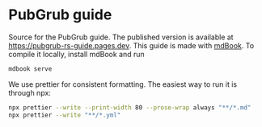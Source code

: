 # PubGrub guide

Source for the PubGrub guide. The published version is available at
https://pubgrub-rs-guide.pages.dev. This guide is made with [mdBook][mdbook]. To
compile it locally, install mdBook and run

```sh
mdbook serve
```

We use prettier for consistent formatting. The easiest way to run it is through
npx:

```sh
npx prettier --write --print-width 80 --prose-wrap always "**/*.md"
npx prettier --write "**/*.yml"
```

[mdbook]: https://github.com/rust-lang/mdBook
